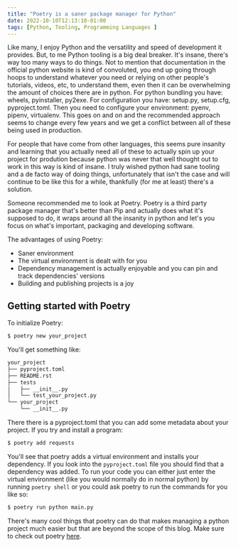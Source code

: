 ```yaml
---
title: "Poetry is a saner package manager for Python"
date: 2022-10-10T12:13:10-01:00
tags: [Python, Tooling, Programming Languages ]
---
```


Like many, I enjoy Python and the versatility and speed of development it provides. But, to me Python tooling is a big deal breaker. It's insane, there's way too many ways to do things. Not to mention that documentation in the official python website is kind of convoluted, you end up going through hoops to understand whatever you need or relying on other people's tutorials, videos, etc, to understand them, even then it can be overwhelming the amount of choices there are in python. For python bundling you have: wheels, pyinstaller, py2exe. For configuration you have: setup.py, setup.cfg, pyproject.toml. Then you need to configure your environment: pyenv, pipenv, virtualenv. This goes on and on and the recommended approach seems to change every few years and we get a conflict between all of these being used in production.

For people that have come from other languages, this seems pure insanity and learning that you actually need all of these to actually spin up your project for prodution because python was never that well thought out to work in this way is kind of insane. I truly wished python had sane tooling and a de facto way of doing things, unfortunately that isn't the case and will continue to be like this for a while, thankfully (for me at least) there's a solution.

Someone recommended me to look at Poetry. Poetry is a third party package manager that's better than Pip and actually does what it's supposed to do, it wraps around all the insanity in python and let's you focus on what's important, packaging and developing software.

The advantages of using Poetry:

- Saner environment
- The virtual environment is dealt with for you
- Dependency management is actually enjoyable and you can pin and track dependencies' versions
- Building and publishing projects is a joy

## Getting started with Poetry

To initialize Poetry:

```sh
$ poetry new your_project
```

You'll get something like:

```sh
your_project
├── pyproject.toml
├── README.rst
├── tests
│   ├── __init__.py
│   └── test_your_project.py
└── your_project
    └── __init__.py
```

There there is a pyproject.toml that you can add some metadata about your project. If you try and install a program:
```sh
$ poetry add requests
```
You'll see that poetry adds a virtual environment and installs your dependency. If you look into the `pyproject.toml` file you should find that a dependency was added. To run your code you can either just enter the virtual environment (like you would normally do in normal python) by running `poetry shell` or you could ask poetry to run the commands for you like so:
```sh
$ poetry run python main.py
```

There's many cool things that poetry can do that makes managing a python project much easier but that are beyond the scope of this blog. Make sure to check out poetry [here](https://python-poetry.org/docs/basic-usage/).
